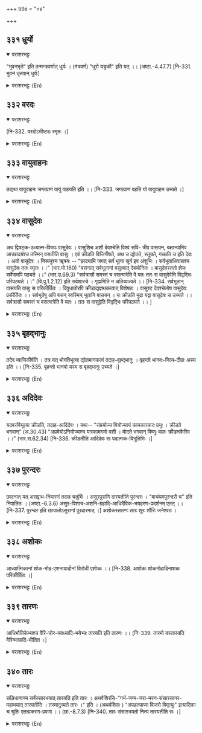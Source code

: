 +++
title = "०४"

+++

## ३३१  धुर्यो
<details open><summary>पराशरभट्टः</summary>

"भुवनभृते" इति तन्मन्त्रवर्णात् धुर्यः । (मंत्रवर्ण) "धुरो यड्ढकौ" इति यत् ।। (अष्टा.-4.47.7) [नि-331. भुवनं धृतवान् धुर्यः]
</details>

<details><summary>पराशरभट्टः (En)</summary>

The Chief or prop. भगवान् is the support as the मन्त्र says : "Unto Him Who bears the world". So He is धुर्यो "The affixes 'yath' and 'dhak' come in the sense of 'what bears it after the word 'dhura' in the second case in construction.
</details>

## ३३२  वरदः
<details open><summary>पराशरभट्टः</summary>

[नि-332. वरदोऽभीष्टदः स्मृतः ।]
</details>

<details><summary>पराशरभट्टः (En)</summary>

The Grantor of boons. He is वरदः, because He bestows the required boons on the gods and others who have got to carry on the affairs of the world.
</details>

## ३३३  वायुवाहनः
<details open><summary>पराशरभट्टः</summary>

तद्यथा वायुवाहनः जगत्प्राणं वायुं वाहयति इति ।। [नि-333. जगत्प्राणं वहति यो वायुवाहन उच्यते ।]
</details>

<details><summary>पराशरभट्टः (En)</summary>

He who has vayu as his vehicle. भगवान् rides on and drives वायु (Air) who is the life-breath of the world. So He is वायुवाहनः
</details>

## ३३४  वासुदेवः
<details open><summary>पराशरभट्टः</summary>

अथ द्विषट्क-उध्यात्म-विषयः वासुदेवः । वासुशिच अशौ देवश्चेति विश्वं सवि- त्रीव वासयन्, बक्षाभ्यामिव आच्छादयंश्च तस्मिन् वसतीति वासुः । एवं क्रीडति विजिगीषते, अथ च द्योतते, स्तूयते, गच्छति च इति देवः । अतो वासुदेवः । निरूचुश्च ॠषयः -- "छादयामि जगत् सर्वं भूत्वा सूर्य इव अंशुभिः । सर्वभूताधिवासश्च वासुदेवः ततः स्मृतः ।।" (भार.मो.160) "वसनात् सर्वभूतानां वसुत्वात् देवयोनितः । वासुदेवस्ततो ज्ञेयः सर्वेषामपि पठ्यते ।।" (भार.उ.69.3) "सर्वत्रासौ समस्तं च वसत्यत्रेति वै यतः ततः स वासुदेवेति विद्वद्भिः परिपठ्यते ।।" (वि.पु.1.2.12) इति सर्वशास्त्रे । गृह्यमिति न अतिव्यज्यते ।। [नि-334. सर्वभूतान् वासयति वासुः स परिकीर्तितः । दिवुधातोरपि क्रीडाद्यज्ञथकत्वात् विशेषतः । वासुश्ट देवश्चेत्येष वासुदेवः प्रकीर्तितः ।। सर्वभूतेषु अपि वसन् स्वस्मिन् भूतानि वासयन् । यः क्रीडति मुदा यद्वा वासुदेवः स उच्यते ।। सर्वत्रासौ समस्तं च वसत्यत्रेति वै यतः । ततः स वासुद्वेति विद्वद्भिः परिपठ्यते ।। ]
</details>

<details><summary>पराशरभट्टः (En)</summary>

He who pervades and sports. भगवान् is 'वासुः ' and ' देवः '. He is वासु since He lives in the world making it live within Himself like a mother and also protects it by covering it like a bird that protects its young ones with its out-spread wings. (The word 'वासुः' is derived from the root 'vas' (to reside and to envelope). He is 'देवः ', because He plays, wishes to conquer, and again shines; He is eulogised and goes (to His devotees). (The root 'div' from which the word 'deva' is derived has got several meanings-to sport, wish to conquer, to shine, to praise, to feel happy, to dream, to glitter and to go.) The ancient seers have interpreted the name वासुदेव thus : "Like the Sun that covers the entire world with his rays. I also cover the world and I am the abode of all beings. So I am called वासुदेव." "I am the abode of all beings and with a divine form live in all of them. Therefore I am known as वासुदेव and am referred to as such." "Learned men declare that भगवान् is called वासुदेव, because He abides in all things and all things abide in Him." Such is the statement in all शास्त्रा-s about Him. We do not write anything more explicitly since it is a secret (and has to be learnt from a preceptor).
</details>

## ३३५  बृहद्भानुः
<details open><summary>पराशरभट्टः</summary>

तदेव व्याचिकीर्षति । तत्र यत् भोगविभूत्या द्योतमानकत्वं तदाह-बृह्द्भानुः । वृहन्तो भानवः-नित्य-दीप्राः अस्य इति ।। [नि-335. बृहन्तो भानवो यस्य स बृहद्भानुः उच्यते ।]
</details>

<details><summary>पराशरभट्टः (En)</summary>

He of profuse lustre. With a desire to explain further the sage proceeds to say : The name बृहद्भानुः signifies that He shines by virtue of His world of Enjoyment. He has eternal and radiant rays.
</details>

## ३३६  अदिदेवः
<details open><summary>पराशरभट्टः</summary>

यदवरविभूत्या क्रीडति, तदाह-आदिदेवः । यथा-- "संप्रयोज्य वियोज्यायं कामकारकरः प्रभुः । क्रीडते भगवान्" (अ.30.43) "अप्रमेयोऽनियोज्यश्च यत्रकामगमो वशी । मोदते भगवान् विष्णुः बालः क्रीडनकैरिव ।।" (भार.स.62.34) [नि-336. क्रीडतीति आदिदेवः सः पदात्मक-विभूतिभिः ।]
</details>

<details><summary>पराशरभट्टः (En)</summary>

The First Deity. That He sports with the worlds that are inferior to Him is described by the name अदिदेवः. Vide "भगवान् , the Lord, plays with the world creating and destroying it as He pleases." "भगवान् is inscrutable. He cannot be commanded by any one. He can go wherever He likes. He has all under His control. Like a child playing with its toys, He plays with the beings in the world (and enjoys the लीला )."
</details>

## ३३७  पुरन्दरः
<details open><summary>पराशरभट्टः</summary>

छादनात् यत् असद्वाध-निवारणं तदाह चतुर्भिः । असुरपुराणि दारयतीति पुरन्दरः । "वाचंयमपुरन्दरौ च" इति निपातितः । (अष्टा.-6.3.6) असुर-पिशाच-अशनि-ग्रहादि-आधिदैविक-भयहरण-प्रदर्शनम् एतत् ।। [नि-337. पुरन्दर इति खायातोऽसुराणां पुरदारमात् ।] अशोकस्तारणः तारः शूरः शौरिः जनेश्वरः ।
</details>

<details><summary>पराशरभट्टः (En)</summary>

The destroyer of cities. By the four names beginning with this, the warding off of troubles caused by wicked persons by भगवान् is described. He is Purandara, because He destroyed the cities of the Asuras. This indicates the removal of the fear from the असुरा, पिशाचास् (i.e. ghosts), thunder and lightning, planets and other troubles which go by the name of 'आदि-दैविक ' (those that proceed from the gods). "The words 'वाचंयम' and 'पुरन्दर ' are irregularly formed.
</details>

## ३३८  अशोकः
<details open><summary>पराशरभट्टः</summary>

आध्यात्मिकानां शोक-मोह-एशनायादीनां विरोधी एशोकः ।। [नि-338. अशोकः शोकमोहादिनाशकः परिकीर्तितः ।]
</details>

<details><summary>पराशरभट्टः (En)</summary>

The dispeller of sorrows. He is the remover of sorrow, delusion, hunger and other bodily troubles of all beings-the troubles which go by the name of 'अध्यात्मिक '. So He is अशोक.
</details>

## ३३९  तारणः
<details open><summary>पराशरभट्टः</summary>

आधिभौतिकेभ्यश्च वैरि-चोर-व्याध्यादि-भयेभ्यः तारयति इति तारणः ।। [नि-339. तारमो यस्तारयति वैरिव्याघ्रादि-भीतित ।]
</details>

<details><summary>पराशरभट्टः (En)</summary>

He who takes othesr to the other shore He rescues (तारण ) all from the fears of enemies, thieves, diseases and other such things which are known as 'आधिभौतिक'.
</details>

## ३४०  तारः
<details open><summary>पराशरभट्टः</summary>

सन्निधानाच्च सर्वंस्सारभयात् तारयति इति तारः । अथर्वशिरसि-"गर्भ-जन्म-जरा-मरण-संसारसागर-महाभयात् तारयतीति । तस्मादुच्यते तारः ।" इति । (अथर्वशिराः ) "अपहतपाप्मा विजरो विमृत्युः" इत्यादिका च श्रुतिः एतत्प्रकरण-प्रवणा ।। (छा.-8.7.3) [नि-340. तारः संसारभयतो नित्यं तारयतीति सः ।]
</details>

<details><summary>पराशरभट्टः (En)</summary>

The Saviour. Bhagavan is called Taarah, because by his very presence He saves all from the fears of Samsara. भगवान् is called तारः , because by His very presence He saves all from the fears of संसार . In अथर्व शिर-s the Manthra is : "He makes all cross over the great fears of the sea of संसार comprising conception, birth, old age and death. Therefore He is called 'Thara'." "He is devoid of sins, and bereft of old age and death." This and other such Vedic texts are appropriate to the context.
</details>
